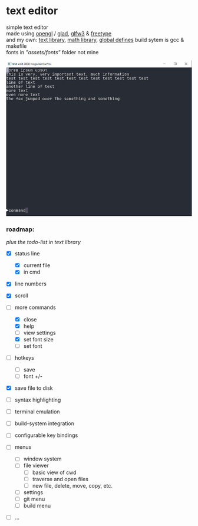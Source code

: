 # text editor

simple text editor <br>
made using [opengl](https://www.opengl.org/) / [glad](https://glad.dav1d.de/), [glfw3](https://www.glfw.org/) & [freetype](https://freetype.org/index.html) <br>
and my own: [text library](https://github.com/phil-stein/text), [math library](https://github.com/phil-stein/math), [global defines](https://github.com/phil-stein/global)
build sytem is gcc & makefile <br>
fonts in *"assets/fonts"* folder not mine <br>



<img src="https://github.com/phil-stein/text-editor/blob/main/assets/screen01.PNG" alt="screen-shot" width="600">



### roadmap:
_plus the todo-list in text library_

- [x] status line
  - [x] current file
  - [x] in cmd

- [x] line numbers
- [x] scroll
- [ ] more commands
  - [x] close
  - [x] help
  - [ ] view settings
  - [x] set font size
  - [ ] set font 
  
- [ ] hotkeys
  - [ ] save
  - [ ] font +/-

- [x] save file to disk
- [ ] syntax highlighting
- [ ] terminal emulation
- [ ] build-system integration
- [ ] configurable key bindings
- [ ] menus
  - [ ] window system
  - [ ] file viewer
    - [ ] basic view of cwd
    - [ ] traverse and open files
    - [ ] new file, delete, move, copy, etc.

  - [ ] settings
  - [ ] git menu
  - [ ] build menu
  
- [ ] ...



